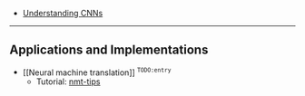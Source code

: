 - [Understanding CNNs](https://adeshpande3.github.io/A-Beginner%27s-Guide-To-Understanding-Convolutional-Neural-Networks/)

- - -

## Applications and Implementations

- [[Neural machine translation]] <sup>`TODO:entry`</sup>
  - Tutorial: [nmt-tips](https://github.com/neubig/nmt-tips/blob/master/README.md)